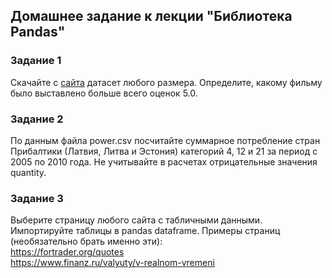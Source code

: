 ## Домашнее задание к лекции "Библиотека Pandas"
### Задание 1
Скачайте с [сайта](https://grouplens.org/datasets/movielens/) датасет любого размера. Определите, какому фильму было выставлено больше всего оценок 5.0.
### Задание 2
По данным файла power.csv посчитайте суммарное потребление стран Прибалтики (Латвия, Литва и Эстония) категорий 4, 12 и 21 за период с 2005 по 2010 года. Не учитывайте в расчетах отрицательные значения quantity.
### Задание 3
Выберите страницу любого сайта с табличными данными. Импортируйте таблицы в pandas dataframe.
Примеры страниц (необязательно брать именно эти): \
https://fortrader.org/quotes \
https://www.finanz.ru/valyuty/v-realnom-vremeni
